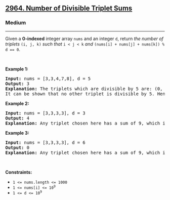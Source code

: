 <h2><a href="https://leetcode.com/problems/number-of-divisible-triplet-sums/?envType=company&envId=salesforce&favoriteSlug=salesforce-three-months">2964. Number of Divisible Triplet Sums</a></h2><h3>Medium</h3><hr>Given a <strong>0-indexed</strong> integer array <code>nums</code> and an integer <code>d</code>, return <em>the number of triplets</em> <code>(i, j, k)</code> <em>such that</em> <code>i &lt; j &lt; k</code> <em>and</em> <code>(nums[i] + nums[j] + nums[k]) % d == 0</code>.
<p>&nbsp;</p>
<p><strong class="example">Example 1:</strong></p>

<pre>
<strong>Input:</strong> nums = [3,3,4,7,8], d = 5
<strong>Output:</strong> 3
<strong>Explanation:</strong> The triplets which are divisible by 5 are: (0, 1, 2), (0, 2, 4), (1, 2, 4).
It can be shown that no other triplet is divisible by 5. Hence, the answer is 3.
</pre>

<p><strong class="example">Example 2:</strong></p>

<pre>
<strong>Input:</strong> nums = [3,3,3,3], d = 3
<strong>Output:</strong> 4
<strong>Explanation:</strong> Any triplet chosen here has a sum of 9, which is divisible by 3. Hence, the answer is the total number of triplets which is 4.
</pre>

<p><strong class="example">Example 3:</strong></p>

<pre>
<strong>Input:</strong> nums = [3,3,3,3], d = 6
<strong>Output:</strong> 0
<strong>Explanation:</strong> Any triplet chosen here has a sum of 9, which is not divisible by 6. Hence, the answer is 0.
</pre>

<p>&nbsp;</p>
<p><strong>Constraints:</strong></p>

<ul>
	<li><code>1 &lt;= nums.length &lt;= 1000</code></li>
	<li><code>1 &lt;= nums[i] &lt;= 10<sup>9</sup></code></li>
	<li><code>1 &lt;= d &lt;= 10<sup>9</sup></code></li>
</ul>
